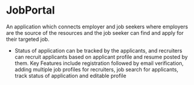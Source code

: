# JobPortal

An application which connects employer and job seekers where employers are the source of the resources and the job seeker can find and apply for their targeted job.
* Status of application can be tracked by the applicants, and recruiters can recruit applicants based on applicant profile and resume posted by them.
Key Features include registration followed by email verification, adding multiple job profiles for recruiters, job search for applicants, track status of application and editable profile
